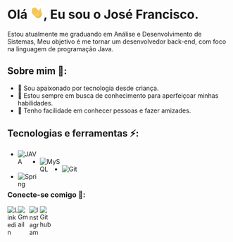 # Olá <img src="https://raw.githubusercontent.com/ABSphreak/ABSphreak/master/gifs/Hi.gif" width="30px">, Eu sou o José Francisco.
Estou atualmente me graduando em Análise e Desenvolvimento de Sistemas, Meu objetivo é me tornar um desenvolvedor back-end, com foco na linguagem de programação Java.

## Sobre mim 🧑:
- 🧞 Sou apaixonado por tecnologia desde criança.
- 🔭 Estou sempre em busca de conhecimento para aperfeiçoar minhas habilidades.
- 👯 Tenho facilidade em conhecer pessoas e fazer amizades.

## Tecnologias e ferramentas ⚡:
- <img align="left" alt="JAVA" width="50px" src="https://www.vectorlogo.zone/logos/java/java-horizontal.svg" />
- <img align="left" alt="MySQL" width="50px" src="https://www.vectorlogo.zone/logos/mysql/mysql-ar21.svg" />
- <img align="left" alt="Git" width="50px" src="https://www.vectorlogo.zone/logos/git-scm/git-scm-ar21.svg" />
- <img align="left" alt="Spring" width="50px" src="https://www.vectorlogo.zone/logos/springio/springio-ar21.svg"/>



### Conecte-se comigo 🤝:
<a href="https://www.linkedin.com/in/josé-francisco-marques-neto-67383622b/">
 <img align="left" alt="Linkedin" width="24px" src="https://www.vectorlogo.zone/logos/linkedin/linkedin-icon.svg" />
</a>
<a href="mailto:netomarques@gmail.com">
  <img align="left" alt="Gmail" width="26px" src="https://www.vectorlogo.zone/logos/gmail/gmail-icon.svg" />
</a>
<a href="https://www.instagram.com/zemarques_96/">
  <img align="left" alt="Instagram" width="24px" src="https://www.vectorlogo.zone/logos/instagram/instagram-icon.svg" />
</a>
 <a href="https://github.com/ZeMarques96">
  <img align="left" alt="Github" width="26px" src="https://www.vectorlogo.zone/logos/github/github-tile.svg" />
</a>

